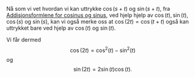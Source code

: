 Nå som vi vet hvordan vi kan uttrykke $\cos(s+t)$ og $\sin(s+t)$, fra [Addisjonsformlene for cosinus og sinus](P.7%20Trigonometri/Addisjonsformlene%20for%20cosinus%20og%20sinus.md), ved hjelp hjelp av $\cos(t), \sin(t), \cos(s)$ og $\sin(s)$, kan vi også merke oss at $\cos(2t)= \cos(t+t)$ også kan uttrykket bare ved hjelp av $\cos(t)$ og $\sin(t)$. 

Vi får dermed
$$
\cos(2t)= \cos^2(t)-\sin^2(t) 
$$
og
$$
 \sin(2t) = 2\sin (t)\cos(t).
$$

